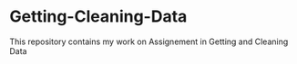 # Getting-Cleaning-Data
This repository contains my work on Assignement in Getting and Cleaning Data
